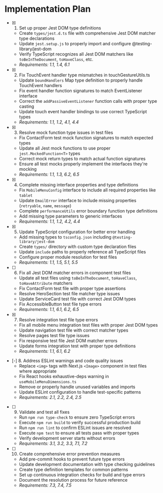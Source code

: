 # Implementation Plan

- [x] 1. Set up proper Jest DOM type definitions
  - Create `types/jest.d.ts` file with comprehensive Jest DOM matcher type declarations
  - Update `jest.setup.js` to properly import and configure @testing-library/jest-dom
  - Verify TypeScript recognizes all Jest DOM matchers like `toBeInTheDocument`, `toHaveClass`, etc.
  - _Requirements: 1.1, 1.4, 6.1_

- [x] 2. Fix TouchEvent handler type mismatches in touchGestureUtils.ts
  - Update `boundHandlers` Map type definition to properly handle TouchEvent handlers
  - Fix event handler function signatures to match EventListener interface
  - Correct the `addPassiveEventListener` function calls with proper type casting
  - Update touch event handler bindings to use correct TypeScript types
  - _Requirements: 1.1, 1.2, 4.1, 4.4_

- [x] 3. Resolve mock function type issues in test files
  - Fix ContactForm test mock function signatures to match expected types
  - Update all Jest mock functions to use proper `jest.MockedFunction<T>` types
  - Correct mock return types to match actual function signatures
  - Ensure all test mocks properly implement the interfaces they're mocking
  - _Requirements: 1.1, 1.3, 6.2, 6.5_

- [x] 4. Complete missing interface properties and type definitions
  - Fix `MobileMenuConfig` interface to include all required properties like `tablet`
  - Update `EmailError` interface to include missing properties (`retryable`, `name`, `message`)
  - Complete `performanceUtils` error boundary function type definitions
  - Add missing type parameters to generic interfaces
  - _Requirements: 1.1, 1.2, 4.2, 4.4_

- [x] 5. Update TypeScript configuration for better error handling
  - Add missing types to `tsconfig.json` including `@testing-library/jest-dom`
  - Create `types/` directory with custom type declaration files
  - Update `include` paths to properly reference all TypeScript files
  - Configure proper module resolution for test files
  - _Requirements: 1.1, 1.5, 5.1, 5.5_

- [ ] 6. Fix all Jest DOM matcher errors in component test files
  - Update all test files using `toBeInTheDocument`, `toHaveClass`, `toHaveAttribute` matchers
  - Fix ContactForm test file with proper type assertions
  - Resolve HeroSection test file matcher type issues
  - Update ServiceCard test file with correct Jest DOM types
  - Fix AccessibleButton test file type errors
  - _Requirements: 1.1, 6.1, 6.2, 6.5_

- [x] 7. Resolve integration test file type errors
  - Fix all mobile menu integration test files with proper Jest DOM types
  - Update navigation test file with correct matcher types
  - Resolve pages test file type issues
  - Fix responsive test file Jest DOM matcher errors
  - Update forms integration test with proper type definitions
  - _Requirements: 1.1, 6.1, 6.2_

- [-] 8. Address ESLint warnings and code quality issues
  - Replace `<img>` tags with Next.js `<Image>` component in test files where appropriate
  - Fix React hooks exhaustive-deps warning in `useMobileMenuDimensions.ts`
  - Remove or properly handle unused variables and imports
  - Update ESLint configuration to handle test-specific patterns
  - _Requirements: 2.1, 2.2, 2.4, 2.5_

- [ ] 9. Validate and test all fixes
  - Run `npm run type-check` to ensure zero TypeScript errors
  - Execute `npm run build` to verify successful production build
  - Run `npm run lint` to confirm ESLint issues are resolved
  - Execute `npm test` to ensure all tests pass with proper types
  - Verify development server starts without errors
  - _Requirements: 3.1, 3.2, 3.3, 7.1, 7.2_

- [ ] 10. Create comprehensive error prevention measures
  - Add pre-commit hooks to prevent future type errors
  - Update development documentation with type checking guidelines
  - Create type definition templates for common patterns
  - Set up continuous integration checks for build and type errors
  - Document the resolution process for future reference
  - _Requirements: 7.3, 7.4, 7.5_